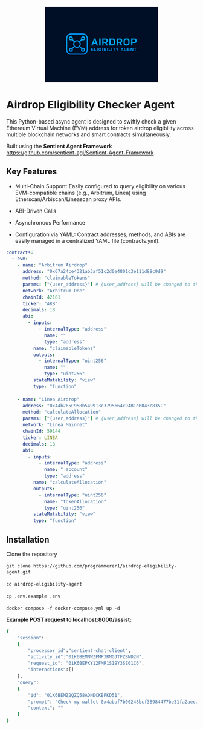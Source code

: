 <p align="center">
    <img src="https://github.com/programmerer1/airdrop-eligibility-agent/blob/main/logo.png" width="300" alt="logo">
</p>

# Airdrop Eligibility Checker Agent
This Python-based async agent is designed to swiftly check a given Ethereum Virtual Machine (EVM) address for token airdrop eligibility across multiple blockchain networks and smart contracts simultaneously.

Built using the **Sentient Agent Framework**  
https://github.com/sentient-agi/Sentient-Agent-Framework

## Key Features
- Multi-Chain Support: Easily configured to query eligibility on various EVM-compatible chains (e.g., Arbitrum, Linea) using Etherscan/Arbiscan/Lineascan proxy APIs.

- ABI-Driven Calls

- Asynchronous Performance

- Configuration via YAML: Contract addresses, methods, and ABIs are easily managed in a centralized YAML file (contracts.yml).

```yaml
contracts:
  - evm:
    - name: "Arbitrum Airdrop"
      address: "0x67a24ce4321ab3af51c2d0a4801c3e111d88c9d9"
      method: "claimableTokens"
      params: ["{user_address}"] # {user_address} will be changed to the user's address.
      network: "Arbitrum One"
      chainId: 42161
      ticker: "ARB"
      decimals: 18
      abi:
        - inputs:
            - internalType: "address"
              name: ""
              type: "address"
          name: "claimableTokens"
          outputs:
            - internalType: "uint256"
              name: ""
              type: "uint256"
          stateMutability: "view"
          type: "function"

    - name: "Linea Airdrop"
      address: "0x44b265C958b549913c3795664c94B1eB043c835C"
      method: "calculateAllocation"
      params: ["{user_address}"] # {user_address} will be changed to the user's address.
      network: "Linea Mainnet"
      chainId: 59144
      ticker: LINEA
      decimals: 18
      abi:
        - inputs:
            - internalType: "address"
              name: "_account"
              type: "address"
          name: "calculateAllocation"
          outputs:
            - internalType: "uint256"
              name: "tokenAllocation"
              type: "uint256"
          stateMutability: "view"
          type: "function"
```

## Installation
Clone the repository
```
git clone https://github.com/programmerer1/airdrop-eligibility-agent.git

cd airdrop-eligibility-agent

cp .env.example .env

docker compose -f docker-compose.yml up -d
```

**Example POST request to localhost:8000/assist:**
```bash
{
    "session": 
    {
        "processor_id":"sentient-chat-client",
        "activity_id":"01K6BEMNWZFMP3RMGJTFZBND2N",
        "request_id": "01K6BEPKY12FMR1S19Y3SE01C6",
        "interactions":[]
    }, 
    "query": 
    {
        "id": "01K6BEMZ2QZQ58ADNDCKBPKD51", 
        "prompt": "Check my wallet 0x4abaf7b00248bcf38984477be31fa2aeca6ba1a8",
        "context": ""
    }
}
```